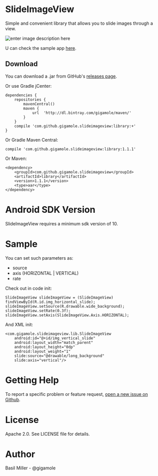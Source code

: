 SlideImageView
===================
Simple and convenient library that allows you to slide images through a view.

![enter image description here](https://lh5.googleusercontent.com/-2BiBFz-OW_s/VU_EPv33XMI/AAAAAAAAAcc/nGie_kBoZQ8/w244-h368-no/siv.gif)

U can check the sample app [here](https://github.com/GIGAMOLE/SlideImageView/tree/master/app).

Download
------------

You can download a .jar from GitHub's [releases page](https://github.com/GIGAMOLE/SlideImageView/releases).

Or use Gradle jCenter:

    dependencies {
        repositories {
            mavenCentral()
            maven {
                url  'http://dl.bintray.com/gigamole/maven/'
            }
        }
        compile 'com.github.gigamole.slideimageview:library:+'
    }

Or Gradle Maven Central:

    compile 'com.github.gigamole.slideimageview:library:1.1.1'

Or Maven:

    <dependency>
	    <groupId>com.github.gigamole.slideimageview</groupId>
	    <artifactId>library</artifactId>
	    <version>1.1.1</version>
	    <type>aar</type>
    </dependency>

Android SDK Version
=========
SlideImageView requires a minimum sdk version of 10.

Sample
========

You can set such parameters as:

 - source
 - axis (HORIZONTAL | VERTICAL)
 - rate

Check out in code init:

    SlideImageView slideImageView = (SlideImageView) findViewById(R.id.img_horizontal_slide);
    slideImageView.setSource(R.drawable.wide_background);
    slideImageView.setRate(0.3f);
    slideImageView.setAxis(SlideImageView.Axis.HORIZONTAL);

And XML init:

    <com.gigamole.slideimageview.lib.SlideImageView
        android:id="@+id/img_vertical_slide"
        android:layout_width="match_parent"
        android:layout_height="0dp"
        android:layout_weight="1"
        slide:source="@drawable/long_background"
        slide:axis="vertical"/>

Getting Help
======

To report a specific problem or feature request, [open a new issue on Github](https://github.com/GIGAMOLE/SlideImageView/issues/new).

License
======
Apache 2.0. See LICENSE file for details.


Author
=======
Basil Miller - @gigamole